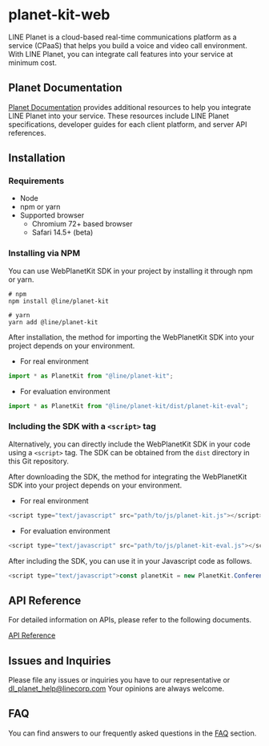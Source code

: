 # planet-kit-web

LINE Planet is a cloud-based real-time communications platform as a service (CPaaS) that helps you build a voice and video call environment. With LINE Planet, you can integrate call features into your service at minimum cost.

## Planet Documentation

[Planet Documentation](https://docs.lineplanet.me/) provides additional resources to help you integrate LINE Planet into your service. These resources include LINE Planet specifications, developer guides for each client platform, and server API references.

## Installation

### Requirements

- Node
- npm or yarn
- Supported browser
  - Chromium 72+ based browser
  - Safari 14.5+ (beta)

### Installing via NPM

You can use WebPlanetKit SDK in your project by installing it through npm or yarn.

```
# npm
npm install @line/planet-kit

# yarn
yarn add @line/planet-kit
```

After installation, the method for importing the WebPlanetKit SDK into your project depends on your environment.

- For real environment

```javascript
import * as PlanetKit from "@line/planet-kit";
```

- For evaluation environment

```javascript
import * as PlanetKit from "@line/planet-kit/dist/planet-kit-eval";
```

### Including the SDK with a `<script>` tag

Alternatively, you can directly include the WebPlanetKit SDK in your code using a `<script>` tag. The SDK can be obtained from the `dist` directory in this Git repository.

After downloading the SDK, the method for integrating the WebPlanetKit SDK into your project depends on your environment.

- For real environment

```javascript
<script type="text/javascript" src="path/to/js/planet-kit.js"></script>
```

- For evaluation environment

```javascript
<script type="text/javascript" src="path/to/js/planet-kit-eval.js"></script>
```

After including the SDK, you can use it in your Javascript code as follows.

```javascript
<script type="text/javascript">const planetKit = new PlanetKit.Conference();</script>
```

## API Reference

For detailed information on APIs, please refer to the following documents.

[API Reference](https://docs.lineplanet.me/api-reference/client/web/5.2/index.html)

## Issues and Inquiries

Please file any issues or inquiries you have to our representative or dl_planet_help@linecorp.com
Your opinions are always welcome.

## FAQ

You can find answers to our frequently asked questions in the [FAQ](https://docs.lineplanet.me/help/faq/) section.
